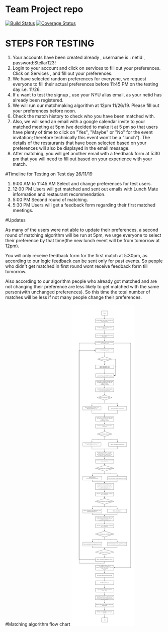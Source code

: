 # Team Project repo
[![Build Status](https://travis-ci.com/gcivil-nyu-org/fall2019-cs-gy-6063-team-stellar.svg?branch=develop)](https://travis-ci.com/gcivil-nyu-org/fall2019-cs-gy-6063-team-stellar)
[![Coverage Status](https://coveralls.io/repos/github/gcivil-nyu-org/fall2019-cs-gy-6063-team-stellar/badge.svg?branch=develop)](https://coveralls.io/github/gcivil-nyu-org/fall2019-cs-gy-6063-team-stellar?branch=develop)

# STEPS FOR TESTING
1) Your accounts have been created already , username is : netid , password:Stellar123!  
2) Login to your account and click on services to fill out your preferences.  
   Click on Services , and fill out your preferences.  
3) We have selected random preferences for everyone, we request everyone to fill their actual preferences before 11:45 PM on the testing day i.e. 11/26.  
4) If u want to test the signup , use your NYU alias email, as your netid has already been registered.  
5) We will run our matchmaking algorithm at 12pm 11/26/19. Please fill out your preferences before noon.
6) Check the match history to check who you have been matched with. 
7) Also, we will send an email with a google calendar invite to your matched meeting at 5pm (we decided to make it at 5 pm so that users have plenty of time to click on "Yes", "Maybe" or "No" for the event invitation; therefore technically this event won't be a "lunch"). The details of the restaurants that have been selected based on your preferences will also be displayed in the email message.  
8) After matching, you will get another email with a feedback form at 5:30 pm that you will need to fill out based on your experience with your match.

#Timeline for Testing on Test day 26/11/19

1) 9:00 AM to 11:45 AM Select and change preferences for test users.
2) 12:00 PM Users will get matched and sent out emails with Lunch Mate information and restaurant recommendation.
3) 5:00 PM Second round of matching.
3) 5:30 PM Users will get a feedback form regarding their first matched meetings. 

#Updates

As many of the users were not able to update their preferences, a second round of matching algorithm will be run at 5pm, we urge everyone to select their preference by that time(the new lunch event will be from tomorrow at 12pm).

You will only receive feedback form for the first match at 5:30pm, as according to our logic feedback can be sent only for past events. So people who didn't get matched in first round wont receive feedback form till tomorrow. 

Also according to our algorithm people who already got matched and are not changing their preference are less likely to get matched with the same person(with unchanged preferences). So this time the total number of matches will be less if not many people change their preferences.



#Matching algorithm flow chart
![Image](Lunchninja_Algorithm.png)

